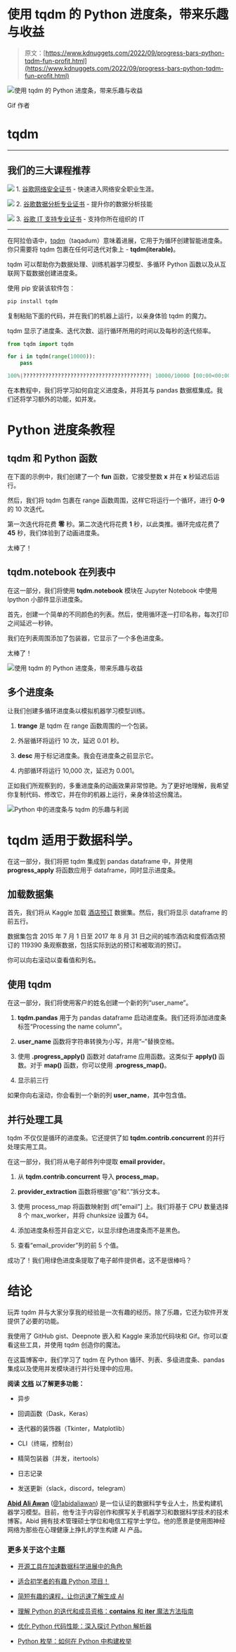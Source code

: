 # 使用 tqdm 的 Python 进度条，带来乐趣与收益

> 原文：[https://www.kdnuggets.com/2022/09/progress-bars-python-tqdm-fun-profit.html](https://www.kdnuggets.com/2022/09/progress-bars-python-tqdm-fun-profit.html)

![使用 tqdm 的 Python 进度条，带来乐趣与收益](../Images/8df067359ecf009c70ea1a908e8f7269.png)

Gif 作者

# tqdm

* * *

## 我们的三大课程推荐

![](../Images/0244c01ba9267c002ef39d4907e0b8fb.png) 1\. [谷歌网络安全证书](https://www.kdnuggets.com/google-cybersecurity) - 快速进入网络安全职业生涯。

![](../Images/e225c49c3c91745821c8c0368bf04711.png) 2\. [谷歌数据分析专业证书](https://www.kdnuggets.com/google-data-analytics) - 提升你的数据分析技能

![](../Images/0244c01ba9267c002ef39d4907e0b8fb.png) 3\. [谷歌 IT 支持专业证书](https://www.kdnuggets.com/google-itsupport) - 支持你所在组织的 IT

* * *

在阿拉伯语中，[tqdm](https://github.com/tqdm/tqdm)（taqadum）意味着进展，它用于为循环创建智能进度条。你只需要将 tqdm 包裹在任何可迭代对象上 - **tqdm(iterable)**。

tqdm 可以帮助你为数据处理、训练机器学习模型、多循环 Python 函数以及从互联网下载数据创建进度条。

使用 pip 安装该软件包：

```py
pip install tqdm
```

复制粘贴下面的代码，并在我们的机器上运行，以亲身体验 tqdm 的魔力。

tqdm 显示了进度条、迭代次数、运行循环所用的时间以及每秒的迭代频率。

```py
from tqdm import tqdm

for i in tqdm(range(10000)):
    pass
```

```py
100%|????????????????????????????????????????| 10000/10000 [00:00<00:00, 1764759.54it/s]
```

在本教程中，我们将学习如何自定义进度条，并将其与 pandas 数据框集成。我们还将学习额外的功能，如并发。

# Python 进度条教程

## tqdm 和 Python 函数

在下面的示例中，我们创建了一个 **fun** 函数，它接受整数 **x** 并在 **x** 秒延迟后运行。

然后，我们将 tqdm 包裹在 range 函数周围，这样它将运行一个循环，进行 **0-9** 的 10 次迭代。

第一次迭代将花费 **零** 秒。第二次迭代将花费 **1** 秒，以此类推。循环完成花费了 **45** 秒，我们体验到了动画进度条。

太棒了！

## tqdm.notebook 在列表中

在这一部分，我们将使用 **tqdm.notebook** 模块在 Jupyter Notebook 中使用 Ipython 小部件显示进度条。

首先，创建一个简单的不同颜色的列表。然后，使用循环逐一打印名称，每次打印之间延迟一秒钟。

我们在列表周围添加了包装器，它显示了一个多色进度条。

太棒了！

![使用 tqdm 的 Python 进度条，带来乐趣与收益](../Images/572b98f5950a8f70cc3e7f1fff9adc22.png)

## 多个进度条

让我们创建多循环进度条以模拟机器学习模型训练。

1.  **trange** 是 tqdm 在 range 函数周围的一个包装。

1.  外层循环将运行 10 次，延迟 0.01 秒。

1.  **desc** 用于标记进度条。我会在进度条之前显示它。

1.  内部循环将运行 10,000 次，延迟为 0.001。

正如我们所观察到的，多重进度条的动画效果非常惊艳。为了更好地理解，我希望你复制代码、修改它，并在你的机器上运行，亲身体验这份魔法。

![Python 中的进度条与 tqdm 的乐趣与利润](../Images/14f63d5b34b4c438a4a950110a57598e.png)

# tqdm 适用于数据科学。

在这一部分，我们将把 tqdm 集成到 pandas dataframe 中，并使用 **progress_apply** 将函数应用于 dataframe，同时显示进度条。

## 加载数据集

首先，我们将从 Kaggle 加载 [酒店预订](https://www.kaggle.com/datasets/mojtaba142/hotel-booking) 数据集。然后，我们将显示 dataframe 的前五行。

数据集包含 2015 年 7 月 1 日至 2017 年 8 月 31 日之间的城市酒店和度假酒店预订的 119390 条观察数据，包括实际到达的预订和被取消的预订。

你可以向右滚动以查看值和列名。

## 使用 tqdm

在这一部分，我们将使用客户的姓名创建一个新的列“user_name”。

1.  **tqdm.pandas** 用于为 pandas dataframe 启动进度条。我们还将添加进度条标签“Processing the name column”。

1.  **user_name** 函数将字符串转换为小写，并用“–”替换空格。

1.  使用 **.progress_apply()** 函数对 dataframe 应用函数。这类似于 **apply()** 函数。对于 **map()** 函数，你可以使用 **.progress_map()**。

1.  显示前三行

如果你向右滚动，你会看到一个新的列 **user_name**，其中包含值。

## 并行处理工具

tqdm 不仅仅是循环的进度条。它还提供了如 **tqdm.contrib.concurrent** 的并行处理实用工具。

在这一部分，我们将从电子邮件列中提取 **email provider**。

1.  从 **tqdm.contrib.concurrent** 导入 **process_map**。

1.  **provider_extraction** 函数将根据“@”和“.”拆分文本。

1.  使用 process_map 将函数映射到 df["email"] 上。我们将基于 CPU 数量选择 8 个 max_worker，并将 chunksize 设置为 64。

1.  添加进度条标签并自定义它，以显示绿色进度条而不是黑色。

1.  查看“email_provider”列的前 5 个值。

成功了！我们用绿色进度条提取了电子邮件提供者。这不是很棒吗？

# 结论

玩弄 tqdm 并与大家分享我的经验是一次有趣的经历。除了乐趣，它还为软件开发提供了必要的功能。

我使用了 GitHub gist、Deepnote 嵌入和 Kaggle 来添加代码块和 Gif。你可以查看这些工具，并使用 tqdm 创造你的魔法。

在这篇博客中，我们学习了 tqdm 在 Python 循环、列表、多级进度条、pandas 集成以及使用并发模块进行并行处理中的应用。

**阅读** [**文档**](https://tqdm.github.io) **以了解更多功能：**

+   异步

+   回调函数（Dask，Keras）

+   迭代器的装饰器（Tkinter，Matplotlib）

+   CLI（终端，控制台）

+   精简包装器（并发，itertools）

+   日志记录

+   发送更新（slack，discord，telegram）

**[Abid Ali Awan](https://www.polywork.com/kingabzpro)** ([@1abidaliawan](https://twitter.com/1abidaliawan)) 是一位认证的数据科学专业人士，热爱构建机器学习模型。目前，他专注于内容创作和撰写关于机器学习和数据科学技术的技术博客。Abid 拥有技术管理硕士学位和电信工程学士学位。他的愿景是使用图神经网络为那些在心理健康上挣扎的学生构建 AI 产品。

### 更多关于这个主题

+   [开源工具在加速数据科学进展中的角色](https://www.kdnuggets.com/2023/05/role-open-source-tools-accelerating-data-science-progress.html)

+   [适合初学者的有趣 Python 项目！](https://www.kdnuggets.com/2022/10/beginner-friendly-python-projects-fun.html)

+   [简短有趣的课程，让你迅速了解生成 AI](https://www.kdnuggets.com/short-and-fun-courses-to-get-you-up-to-speed-about-generative-ai)

+   [理解 Python 的迭代和成员资格：__contains__ 和 __iter__ 魔法方法指南](https://www.kdnuggets.com/understanding-pythons-iteration-and-membership-a-guide-to-__contains__-and-__iter__-magic-methods)

+   [优化 Python 代码性能：深入探讨 Python 解析器](https://www.kdnuggets.com/2023/02/optimizing-python-code-performance-deep-dive-python-profilers.html)

+   [Python 枚举：如何在 Python 中构建枚举](https://www.kdnuggets.com/python-enum-how-to-build-enumerations-in-python)
